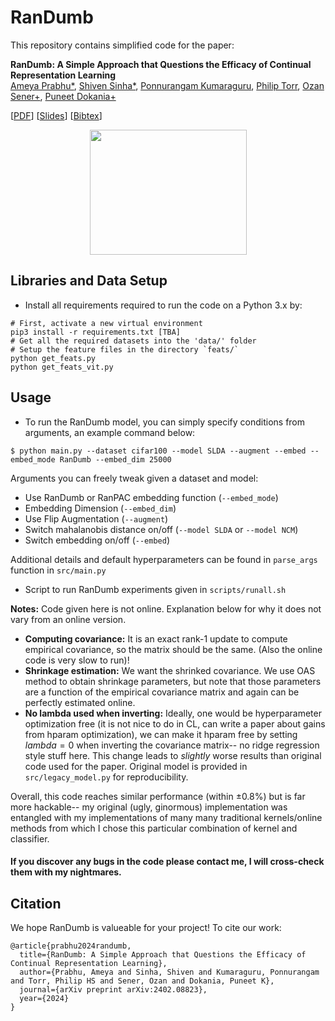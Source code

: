 # RanDumb
 
This repository contains simplified code for the paper:

**RanDumb: A Simple Approach that Questions the Efficacy of Continual Representation Learning**  
[Ameya Prabhu*](https://drimpossible.github.io), [Shiven Sinha*](https://www.linkedin.com/in/shiven-sinha/), [Ponnurangam Kumaraguru](https://www.iiit.ac.in/people/faculty/PKguru/), [Philip Torr](https://www.robots.ox.ac.uk/~phst/), [Ozan Sener+](https://ozansener.net/), [Puneet Dokania+](https://puneetkdokania.github.io)

[[PDF](https://arxiv.org/abs/2402.08823)]
[[Slides]()]
[[Bibtex](https://github.com/drimpossible/RanDumb/#citation)]

<p align="center">
<a href="url"><img src="https://github.com/drimpossible/RanDumb/blob/main/Pull.png" height="200" width="251" ></a>
</p>

## Libraries and Data Setup

* Install all requirements required to run the code on a Python 3.x by:
```	
# First, activate a new virtual environment
pip3 install -r requirements.txt [TBA]
# Get all the required datasets into the 'data/' folder
# Setup the feature files in the directory `feats/` 
python get_feats.py 
python get_feats_vit.py
```
 
## Usage

* To run the RanDumb model, you can simply specify conditions from arguments, an example command below:
```
$ python main.py --dataset cifar100 --model SLDA --augment --embed --embed_mode RanDumb --embed_dim 25000
```

Arguments you can freely tweak given a dataset and model: 
  - Use RanDumb or RanPAC embedding function (`--embed_mode`)
  - Embedding Dimension (`--embed_dim`)
  - Use Flip Augmentation (`--augment`)
  - Switch mahalanobis distance on/off (`--model SLDA` or `--model NCM`)
  - Switch embedding on/off (`--embed`) 

Additional details and default hyperparameters can be found in `parse_args` function in `src/main.py` 
  
- Script to run RanDumb experiments given in `scripts/runall.sh`

**Notes:** Code given here is not online. Explanation below for why it does not vary from an online version. 
 
- **Computing covariance:** It is an exact rank-1 update to compute empirical covariance, so the matrix should be the same. (Also the online code is very slow to run)!
- **Shrinkage estimation:** We want the shrinked covariance. We use OAS method to obtain shrinkage parameters, but note that those parameters are a function of the empirical covariance matrix and again can be perfectly estimated online.
- **No lambda used when inverting:** Ideally, one would be hyperparameter optimization free (it is not nice to do in CL, can write a paper about gains from hparam optimization), we can make it hparam free by setting $lambda=0$ when inverting the covariance matrix-- no ridge regression style stuff here. This change leads to *slightly* worse results than original code used for the paper. Original model is provided in `src/legacy_model.py` for reproducibility.

Overall, this code reaches similar performance (within ±0.8%) but is far more hackable-- my original (ugly, ginormous) implementation was entangled with my implementations of many many traditional kernels/online methods from which I chose this particular combination of kernel and classifier. 

#### If you discover any bugs in the code please contact me, I will cross-check them with my nightmares.

## Citation

We hope RanDumb is valueable for your project! To cite our work:

```
@article{prabhu2024randumb,
  title={RanDumb: A Simple Approach that Questions the Efficacy of Continual Representation Learning},
  author={Prabhu, Ameya and Sinha, Shiven and Kumaraguru, Ponnurangam and Torr, Philip HS and Sener, Ozan and Dokania, Puneet K},
  journal={arXiv preprint arXiv:2402.08823},
  year={2024}
}
```

